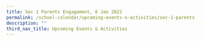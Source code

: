 ```yaml
---
title: Sec 1 Parents Engagement, 6 Jan 2022
permalink: /school-calendar/upcoming-events-n-activities/sec-1-parents-engagement-6-jan-2022/
description: ""
third_nav_title: Upcoming Events & Activities
---
```

